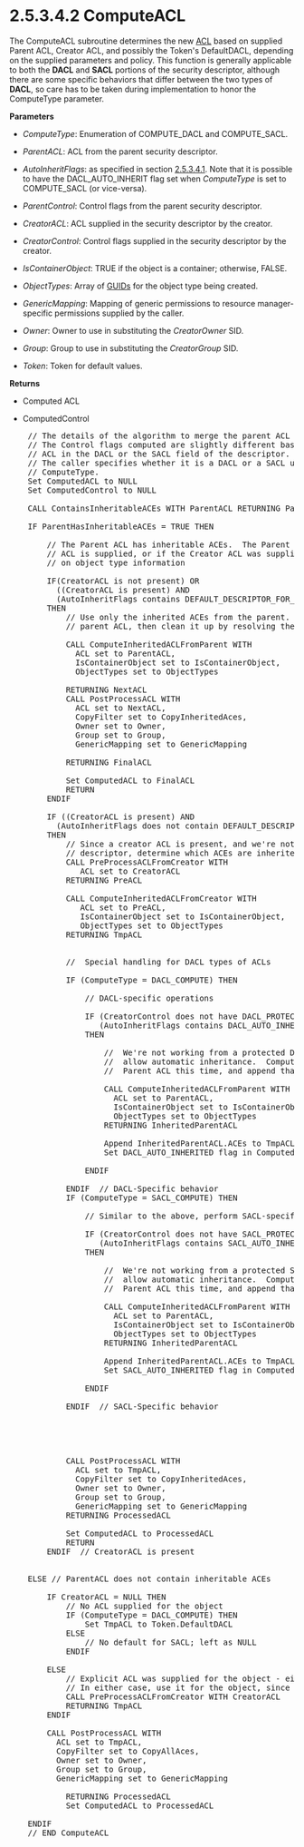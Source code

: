 <html dir="LTR" xmlns:mshelp="http://msdn.microsoft.com/mshelp" xmlns:ddue="http://ddue.schemas.microsoft.com/authoring/2003/5" xmlns:xlink="http://www.w3.org/1999/xlink" xmlns:tool="http://www.microsoft.com/tooltip">
    <head>
        <meta http-equiv="Content-Type" content="text/html; CHARSET=utf-8"></meta>
        <meta name="save" content="history"></meta>
        <title>2.5.3.4.2 ComputeACL</title>
        <xml>
            <mshelp:toctitle title="2.5.3.4.2 ComputeACL"></mshelp:toctitle>
            <mshelp:rltitle title="[MS-DTYP]: ComputeACL"></mshelp:rltitle>
            <mshelp:keyword index="A" term="7c59604a-945c-4f6f-a706-1cbb80041e83"></mshelp:keyword>
            <mshelp:attr name="DCSext.ContentType" value="open specification"></mshelp:attr>
            <mshelp:attr name="AssetID" value="7c59604a-945c-4f6f-a706-1cbb80041e83"></mshelp:attr>
            <mshelp:attr name="TopicType" value="kbRef"></mshelp:attr>
            <mshelp:attr name="DCSext.Title" value="[MS-DTYP]: ComputeACL" />
        </xml>
    </head>
    <body>
        <div id="header">
            <h1 class="heading">2.5.3.4.2 ComputeACL</h1>
        </div>
        <div id="mainSection">
            <div id="mainBody">
                <div id="allHistory" class="saveHistory"></div>
                <div id="sectionSection0" class="section" name="collapseableSection">
                    

<p>The ComputeACL subroutine determines the new <a href="20233ed8-a6c6-4097-aafa-dd545ed24428.html">ACL</a> based on supplied
Parent ACL, Creator ACL, and possibly the Token's DefaultDACL, depending on the
supplied parameters and policy. This function is generally applicable to both
the <b>DACL</b> and <b>SACL</b> portions of the security descriptor, although
there are some specific behaviors that differ between the two types of <b>DACL</b>,
so care has to be taken during implementation to honor the ComputeType
parameter.</p>

<p><b>Parameters</b></p>

<ul><li><p><span><span> 
</span></span><i>ComputeType</i>: Enumeration of COMPUTE_DACL and COMPUTE_SACL.</p>

</li><li><p><span><span> 
</span></span><i>ParentACL</i>: ACL from the parent security descriptor.</p>

</li><li><p><span><span> 
</span></span><i>AutoInheritFlags</i>: as specified in section <a href="98267ad6-66db-4a2c-972e-efb7d4603da1.html">2.5.3.4.1</a>. Note that it is
possible to have the DACL_AUTO_INHERIT flag set when <i>ComputeType</i> is set
to COMPUTE_SACL (or vice-versa).</p>

</li><li><p><span><span> 
</span></span><i>ParentControl</i>: Control flags from the parent security
descriptor.</p>

</li><li><p><span><span> 
</span></span><i>CreatorACL</i>: ACL supplied in the security descriptor by the
creator.</p>

</li><li><p><span><span> 
</span></span><i>CreatorControl</i>: Control flags supplied in the security
descriptor by the creator.</p>

</li><li><p><span><span> 
</span></span><i>IsContainerObject</i>: TRUE if the object is a container;
otherwise, FALSE.</p>

</li><li><p><span><span> 
</span></span><i>ObjectTypes</i>: Array of <a href="a66edeb1-52a0-4d64-a93b-2f5c833d7d92.html#gt_f49694cc-c350-462d-ab8e-816f0103c6c1">GUIDs</a> for the object type
being created.</p>

</li><li><p><span><span> 
</span></span><i>GenericMapping</i>: Mapping of generic permissions to resource
manager-specific permissions supplied by the caller.</p>

</li><li><p><span><span> 
</span></span><i>Owner</i>: Owner to use in substituting the <i>CreatorOwner</i>
SID.</p>

</li><li><p><span><span> 
</span></span><i>Group</i>: Group to use in substituting the <i>CreatorGroup</i>
SID.</p>

</li><li><p><span><span> 
</span></span><i>Token</i>: Token for default values.</p>

</li></ul><p><b>Returns</b></p>

<ul><li><p><span><span> 
</span></span>Computed ACL</p>

</li><li><p><span><span> 
</span></span>ComputedControl</p>

<div><pre> // The details of the algorithm to merge the parent ACL and the supplied ACL.
 // The Control flags computed are slightly different based on whether it is the 
 // ACL in the DACL or the SACL field of the descriptor.
 // The caller specifies whether it is a DACL or a SACL using the parameter,
 // ComputeType.
 Set ComputedACL to NULL
 Set ComputedControl to NULL
  
 CALL ContainsInheritableACEs WITH ParentACL RETURNING ParentHasInheritableACEs
  
 IF ParentHasInheritableACEs = TRUE THEN
  
     // The Parent ACL has inheritable ACEs.  The Parent ACL should be used if no Creator
     // ACL is supplied, or if the Creator ACL was supplied AND it is a default ACL based
     // on object type information
  
     IF(CreatorACL is not present) OR
       ((CreatorACL is present) AND
       (AutoInheritFlags contains DEFAULT_DESCRIPTOR_FOR_OBJECT))
     THEN
         // Use only the inherited ACEs from the parent.  First compute the ACL from the 
         // parent ACL, then clean it up by resolving the generic mappings etc.
  
         CALL ComputeInheritedACLFromParent WITH
           ACL set to ParentACL,
           IsContainerObject set to IsContainerObject,
           ObjectTypes set to ObjectTypes
  
         RETURNING NextACL
         CALL PostProcessACL WITH
           ACL set to NextACL,
           CopyFilter set to CopyInheritedAces,
           Owner set to Owner,
           Group set to Group,
           GenericMapping set to GenericMapping
  
         RETURNING FinalACL
  
         Set ComputedACL to FinalACL
         RETURN
     ENDIF
  
     IF ((CreatorACL is present) AND
       (AutoInheritFlags does not contain DEFAULT_DESCRIPTOR_FOR_OBJECT))
     THEN
         // Since a creator ACL is present, and we're not defaulting the
         // descriptor, determine which ACEs are inherited and compute the new ACL
         CALL PreProcessACLFromCreator WITH 
            ACL set to CreatorACL
         RETURNING PreACL
  
         CALL ComputeInheritedACLFromCreator WITH
            ACL set to PreACL,
            IsContainerObject set to IsContainerObject,
            ObjectTypes set to ObjectTypes
         RETURNING TmpACL
  
  
         //  Special handling for DACL types of ACLs
  
         IF (ComputeType = DACL_COMPUTE) THEN
         
             // DACL-specific operations
  
             IF (CreatorControl does not have DACL_PROTECTED flag set) AND
                (AutoInheritFlags contains DACL_AUTO_INHERIT)
             THEN 
  
                 //  We're not working from a protected DACL, and we're supposed to
                 //  allow automatic inheritance.  Compute the inherited ACEs from
                 //  Parent ACL this time, and append that to the ACL that we're building
  
                 CALL ComputeInheritedACLFromParent WITH
                   ACL set to ParentACL,
                   IsContainerObject set to IsContainerObject,
                   ObjectTypes set to ObjectTypes
                 RETURNING InheritedParentACL
  
                 Append InheritedParentACL.ACEs to TmpACL.ACE
                 Set DACL_AUTO_INHERITED flag in ComputedControl
  
             ENDIF
  
         ENDIF  // DACL-Specific behavior
         IF (ComputeType = SACL_COMPUTE) THEN
  
             // Similar to the above, perform SACL-specific operations
  
             IF (CreatorControl does not have SACL_PROTECTED flag set) AND
                (AutoInheritFlags contains SACL_AUTO_INHERIT flag)
             THEN
  
                 //  We're not working from a protected SACL, and we're supposed to
                 //  allow automatic inheritance.  Compute the inherited ACEs from
                 //  Parent ACL this time, and append that to the ACL that we're building
  
                 CALL ComputeInheritedACLFromParent WITH
                   ACL set to ParentACL,
                   IsContainerObject set to IsContainerObject,
                   ObjectTypes set to ObjectTypes
                 RETURNING InheritedParentACL
  
                 Append InheritedParentACL.ACEs to TmpACL.ACE
                 Set SACL_AUTO_INHERITED flag in ComputedControl
  
             ENDIF
  
         ENDIF  // SACL-Specific behavior
  
         
  
  
  
         CALL PostProcessACL WITH
           ACL set to TmpACL,
           CopyFilter set to CopyInheritedAces,
           Owner set to Owner,
           Group set to Group,
           GenericMapping set to GenericMapping
         RETURNING ProcessedACL
  
         Set ComputedACL to ProcessedACL
         RETURN
     ENDIF  // CreatorACL is present
  
  
 ELSE // ParentACL does not contain inheritable ACEs
  
     IF CreatorACL = NULL THEN
         // No ACL supplied for the object
         IF (ComputeType = DACL_COMPUTE) THEN
             Set TmpACL to Token.DefaultDACL
         ELSE
             // No default for SACL; left as NULL
         ENDIF
  
     ELSE
         // Explicit ACL was supplied for the object - either default or not.
         // In either case, use it for the object, since there are no inherited ACEs.
         CALL PreProcessACLFromCreator WITH CreatorACL
         RETURNING TmpACL
     ENDIF
  
     CALL PostProcessACL WITH
       ACL set to TmpACL,
       CopyFilter set to CopyAllAces,
       Owner set to Owner,
       Group set to Group,
       GenericMapping set to GenericMapping
  
         RETURNING ProcessedACL
         Set ComputedACL to ProcessedACL
  
 ENDIF
 // END ComputeACL
  
</pre></div>

</li></ul>
                </div>
            </div>
        </div>
    </body>
</html>